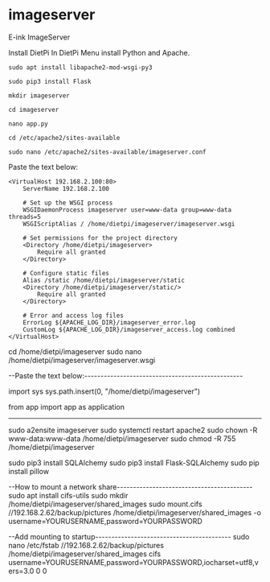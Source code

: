 # imageserver
E-ink ImageServer


Install DietPi
In DietPi Menu install Python and Apache.

```
sudo apt install libapache2-mod-wsgi-py3
```
```
sudo pip3 install Flask
```
```
mkdir imageserver
```
```
cd imageserver
```
```
nano app.py
```
```
cd /etc/apache2/sites-available
```
```
sudo nano /etc/apache2/sites-available/imageserver.conf
```
Paste the text below:
```
<VirtualHost 192.168.2.100:80>
    ServerName 192.168.2.100

    # Set up the WSGI process
    WSGIDaemonProcess imageserver user=www-data group=www-data threads=5
    WSGIScriptAlias / /home/dietpi/imageserver/imageserver.wsgi

    # Set permissions for the project directory
    <Directory /home/dietpi/imageserver>
        Require all granted
    </Directory>

    # Configure static files
    Alias /static /home/dietpi/imageserver/static
    <Directory /home/dietpi/imageserver/static/>
        Require all granted
    </Directory>

    # Error and access log files
    ErrorLog ${APACHE_LOG_DIR}/imageserver_error.log
    CustomLog ${APACHE_LOG_DIR}/imageserver_access.log combined
</VirtualHost>
```

cd /home/dietpi/imageserver
sudo nano /home/dietpi/imageserver/imageserver.wsgi

--Paste the text below:-------------------------------------------------

import sys
sys.path.insert(0, "/home/dietpi/imageserver")

from app import app as application

------------------------------------------------------------------------

sudo a2ensite imageserver
sudo systemctl restart apache2
sudo chown -R www-data:www-data /home/dietpi/imageserver
sudo chmod -R 755 /home/dietpi/imageserver

sudo pip3 install SQLAlchemy
sudo pip3 install Flask-SQLAlchemy
sudo pip install pillow



--How to mount a network share------------------------------------------
sudo apt install cifs-utils
sudo mkdir /home/dietpi/imageserver/shared_images
sudo mount.cifs //192.168.2.62/backup/pictures /home/dietpi/imageserver/shared_images -o username=YOURUSERNAME,password=YOURPASSWORD

--Add mounting to startup------------------------------------------
sudo nano /etc/fstab
//192.168.2.62/backup/pictures /home/dietpi/imageserver/shared_images cifs username=YOURUSERNAME,password=YOURPASSWORD,iocharset=utf8,vers=3.0 0 0

